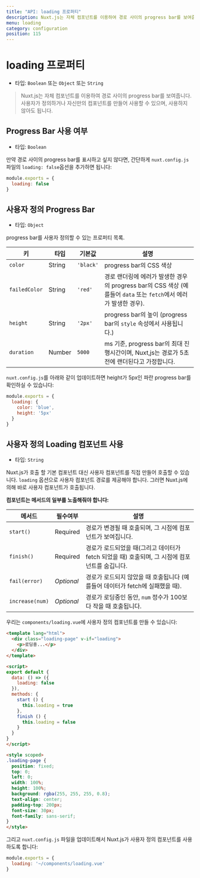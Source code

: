 ```yaml
---
title: "API: loading 프로퍼티"
description: Nuxt.js는 자체 컴포넌트를 이용하여 경로 사이의 progress bar를 보여줍니다. 사용자가 정의하거나 자신만의 컴포넌트를 만들어 사용할 수 있으며, 사용하지 않아도 됩니다.
menu: loading
category: configuration
position: 115
---
```


# loading 프로퍼티

- 타입: `Boolean` 또는 `Object` 또는 `String`

> Nuxt.js는 자체 컴포넌트를 이용하여 경로 사이의 progress bar를 보여줍니다. 사용자가 정의하거나 자신만의 컴포넌트를 만들어 사용할 수 있으며, 사용하지 않아도 됩니다.

## Progress Bar 사용 여부

- 타입: `Boolean`

만약 경로 사이의 progress bar를 표시하고 싶지 않다면, 간단하게 `nuxt.config.js` 파일의 `loading: false`옵션을 추가하면 됩니다:

```js
module.exports = {
  loading: false
}
```

## 사용자 정의 Progress Bar

- 타입: `Object`

progress bar를 사용자 정의할 수 있는 프로퍼티 목록.

| 키 | 타입 | 기본값 | 설명 |
|-----|------|---------|-------------|
| `color` | String | `'black'` | progress bar의 CSS 색상 |
| `failedColor` | String | `'red'` | 경로 랜더링에 에러가 발생한 경우의 progress bar의 CSS 색상 (예를들어 `data` 또는 `fetch`에서 에러가 발생한 경우). |
| `height` | String | `'2px'` | progress bar의 높이 (progress bar의 `style` 속성에서 사용됩니다.) |
| `duration` | Number | `5000` | ms 기준, progress bar의 최대 진행시간이며, Nuxt,js는 경로가 5초 전에 랜더된다고 가정합니다. |

`nuxt.config.js`를 아래와 같이 업데이트하면 height가 5px인 파란 progress bar를 확인하실 수 있습니다:

```js
module.exports = {
  loading: {
    color: 'blue',
    height: '5px'
  }
}
```

## 사용자 정의 Loading 컴포넌트 사용

- 타입: `String`

Nuxt.js가 호출 할 기본 컴포넌트 대신 사용자 컴포넌트를 직접 만들어 호출할 수 있습니다. `loading` 옵션으로 사용자 컴포넌트 경로를 제공해야 합니다. 그러면 Nuxt.js에 의해 바로 사용자 컴포넌트가 호출됩니다.

**컴포넌트는 메서드의 일부를 노출해줘야 합니다:**

| 메서드 | 필수여부 | 설명 |
|--------|----------|-------------|
| `start()` | Required | 경로가 변경될 때 호출되며, 그 시점에 컴포넌트가 보여집니다. |
| `finish()` | Required | 경로가 로드되었을 때(그리고 데이터가 fetch 되었을 때) 호출되며, 그 시점에 컴포넌트를 숨깁니다. |
| `fail(error)` | *Optional* | 경로가 로드되지 않았을 때 호출됩니다 (예를들어 데이터가 fetch에 실패했을 때). |
| `increase(num)` | *Optional* | 경로가 로딩중인 동안, `num` 정수가 100보다 작을 때 호출됩니다. |

우리는 `components/loading.vue`에 사용자 정의 컴포넌트를 만들 수 있습니다:
```html
<template lang="html">
  <div class="loading-page" v-if="loading">
    <p>로딩중...</p>
  </div>
</template>

<script>
export default {
  data: () => ({
    loading: false
  }),
  methods: {
    start () {
      this.loading = true
    },
    finish () {
      this.loading = false
    }
  }
}
</script>

<style scoped>
.loading-page {
  position: fixed;
  top: 0;
  left: 0;
  width: 100%;
  height: 100%;
  background: rgba(255, 255, 255, 0.8);
  text-align: center;
  padding-top: 200px;
  font-size: 30px;
  font-family: sans-serif;
}
</style>
```

그리고 `nuxt.config.js` 파일을 업데이트해서 Nuxt.js가 사용자 정의 컴포넌트를 사용하도록 합니다:

```js
module.exports = {
  loading: '~/components/loading.vue'
}
```
